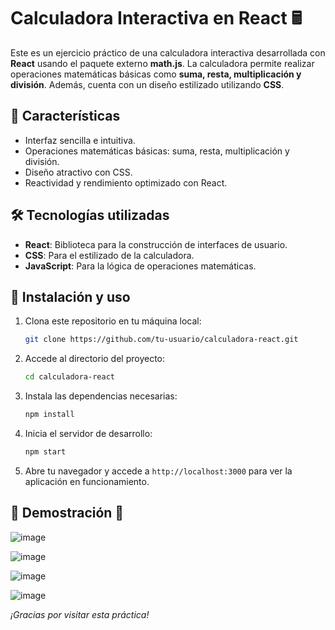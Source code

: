 # Calculadora Interactiva en React 🖩

Este es un ejercicio práctico de una calculadora interactiva desarrollada con **React** usando el paquete externo **math.js**. La calculadora permite realizar operaciones matemáticas básicas como **suma, resta, multiplicación y división**. Además, cuenta con un diseño estilizado utilizando **CSS**.

## 🚀 Características

- Interfaz sencilla e intuitiva.
- Operaciones matemáticas básicas: suma, resta, multiplicación y división.
- Diseño atractivo con CSS.
- Reactividad y rendimiento optimizado con React.

## 🛠️ Tecnologías utilizadas

- **React**: Biblioteca para la construcción de interfaces de usuario.
- **CSS**: Para el estilizado de la calculadora.
- **JavaScript**: Para la lógica de operaciones matemáticas.

## 📂 Instalación y uso

1. Clona este repositorio en tu máquina local:
   ```sh
   git clone https://github.com/tu-usuario/calculadora-react.git
   ```
2. Accede al directorio del proyecto:
   ```sh
   cd calculadora-react
   ```
3. Instala las dependencias necesarias:
   ```sh
   npm install
   ```
4. Inicia el servidor de desarrollo:
   ```sh
   npm start
   ```
5. Abre tu navegador y accede a `http://localhost:3000` para ver la aplicación en funcionamiento.

## 📂 Demostración 👀

![image](https://github.com/user-attachments/assets/88de4ec1-0845-45c6-bb52-93f606eeab02)

![image](https://github.com/user-attachments/assets/d59f15d4-1b19-481b-a6f4-ec2868ccefe5)

![image](https://github.com/user-attachments/assets/f024fdc5-75a1-40bd-873a-87fde751abc0)

![image](https://github.com/user-attachments/assets/723caaa0-7e5e-49c1-bf30-76fe754638e3)


_¡Gracias por visitar esta práctica!_
